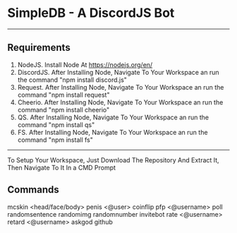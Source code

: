# SimpleDB - A DiscordJS Bot
---------------------------------------------------------------
Requirements
---------------------------------------------------------------
1. NodeJS. Install Node At https://nodejs.org/en/
2. DiscordJS. After Installing Node, Navigate To Your Workspace an run the command "npm install discord.js"
3. Request. After Installing Node, Navigate To Your Workspace an run the command "npm install request"
4. Cheerio. After Installing Node, Navigate To Your Workspace an run the command "npm install cheerio"
5. QS. After Installing Node, Navigate To Your Workspace an run the command "npm install qs"
6. FS. After Installing Node, Navigate To Your Workspace an run the command "npm install fs"
---------------------------------------------------------------
To Setup Your Workspace, Just Download The Repository And Extract It, Then Navigate To It In a CMD Prompt

Commands
---------------------------------------------------------------
  mcskin <username> <head/face/body>
  penis <@user>
  coinflip
  pfp <@username>
  poll <content> <option1> <option2>
  randomsentence
  randomimg
  randomnumber <length>
  invitebot
  rate <@username>
  retard <@username>
  askgod <question>
  github
